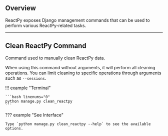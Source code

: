 ## Overview

<p class="intro" markdown>

ReactPy exposes Django management commands that can be used to perform various ReactPy-related tasks.

</p>

---

## Clean ReactPy Command

Command used to manually clean ReactPy data.

When using this command without arguments, it will perform all cleaning operations. You can limit cleaning to specific operations through arguments such as `--sessions`.

!!! example "Terminal"

    ```bash linenums="0"
    python manage.py clean_reactpy
    ```

??? example "See Interface"

    Type `python manage.py clean_reactpy --help` to see the available options.
